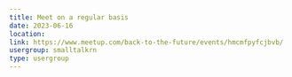 ```yaml
---
title: Meet on a regular basis
date: 2023-06-16
location: 
link: https://www.meetup.com/back-to-the-future/events/hmcmfpyfcjbvb/
usergroup: smalltalkrn
type: usergroup
---
```

